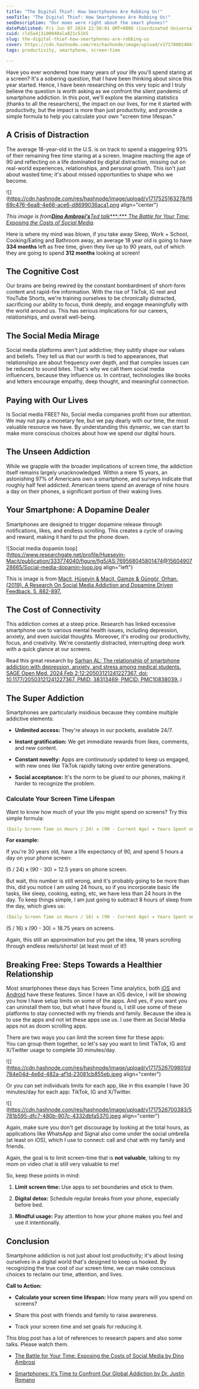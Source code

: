 ```yaml
---
title: "The Digital Thief: How Smartphones Are Robbing Us!"
seoTitle: "The Digital Thief: How Smartphones Are Robbing Us!"
seoDescription: "Our moms were right about the smart phones!"
datePublished: Fri Jun 07 2024 22:50:01 GMT+0000 (Coordinated Universal Time)
cuid: clx5a4j3i00040ala821c51k5
slug: the-digital-thief-how-smartphones-are-robbing-us
cover: https://cdn.hashnode.com/res/hashnode/image/upload/v1717800248636/59119f17-faa1-43f1-b25e-98ef53c16925.png
tags: productivity, smartphone, screen-time

---
```


Have you ever wondered how many years of your life you'll spend staring at a screen? It's a sobering question, that I have been thinking about since this year started. Hence, I have been researching on this very topic and I truly believe the question is worth asking as we confront the silent pandemic of smartphone addiction. In this post, we'll explore the alarming statistics (thanks to all the researchers), the impact on our lives, for me it started with productivity, but the impact is more than just productivity, and provide a simple formula to help you calculate your own "screen time lifespan."

## A Crisis of Distraction

The average 18-year-old in the U.S. is on track to spend a staggering 93% of their remaining free time staring at a screen. Imagine reaching the age of 90 and reflecting on a life dominated by digital distraction, missing out on real-world experiences, relationships, and personal growth. This isn't just about wasted time; it's about missed opportunities to shape who we become.

![](https://cdn.hashnode.com/res/hashnode/image/upload/v1717525163278/f669c476-6ea8-4e66-ace6-d8699036aca1.png align="center")

*This image is from*[***Dino Ambrosi's****Ted talk*\*\*\*:\*\*\* *The Battle for Your Time: Exposing the Costs of Social Media*](https://youtu.be/4TMPXK9tw5U?si=gVzO4h8US1w5SIyY)*.*

Here is where my mind was blown, if you take away Sleep, Work + School, Cooking/Eating and Bathroom away, an average 18 year old is going to have **334 months** left as free time, given they live up to 90 years, out of which they are going to spend **312 months** looking at screen!

## The Cognitive Cost

Our brains are being rewired by the constant bombardment of short-form content and rapid-fire information. With the rise of TikTok, IG reel and YouTube Shorts, we're training ourselves to be chronically distracted, sacrificing our ability to focus, think deeply, and engage meaningfully with the world around us. This has serious implications for our careers, relationships, and overall well-being.

## **The Social Media Mirage**

Social media platforms aren't just addictive; they subtly shape our values and beliefs. They tell us that our worth is tied to appearances, that relationships are about frequency over depth, and that complex issues can be reduced to sound bites. That's why we call them social media influencers, because they influence us. In contrast, technologies like books and letters encourage empathy, deep thought, and meaningful connection.

## **Paying with Our Lives**

Is Social media FREE? No, Social media companies profit from our attention. We may not pay a monetary fee, but we pay dearly with our time, the most valuable resource we have. By understanding this dynamic, we can start to make more conscious choices about how we spend our digital hours.

## **The Unseen Addiction**

While we grapple with the broader implications of screen time, the addiction itself remains largely unacknowledged. Within a mere 15 years, an astonishing 97% of Americans own a smartphone, and surveys indicate that roughly half feel addicted. American teens spend an average of nine hours a day on their phones, a significant portion of their waking lives.

## **Your Smartphone: A Dopamine Dealer**

Smartphones are designed to trigger dopamine release through notifications, likes, and endless scrolling. This creates a cycle of craving and reward, making it hard to put the phone down.

![Social media dopamin loop](https://www.researchgate.net/profile/Hueseyin-Macit/publication/333774040/figure/fig5/AS:769568045801474@1560490728665/Social-media-dopamin-loop.jpg align="left")

This is image is from [Macit, Hüseyin & Macit, Gamze & Güngör, Orhan. (2019). A Research On Social Media Addiction and Dopamine Driven Feedback. 5. 882-897.](https://www.researchgate.net/publication/333774040_A_Research_On_Social_Media_Addiction_and_Dopamine_Driven_Feedback)

## **The Cost of Connectivity**

This addiction comes at a steep price. Research has linked excessive smartphone use to various mental health issues, including depression, anxiety, and even suicidal thoughts. Moreover, it's eroding our productivity, focus, and creativity. We're constantly distracted, interrupting deep work with a quick glance at our screens.

Read this great research by [Sarhan AL: The relationship of smartphone addiction with depression, anxiety, and stress among medical students. SAGE Open Med. 2024 Feb 2;12:20503121241227367. doi: 10.1177/20503121241227367. PMID: 38313469; PMCID: PMC10838039.](https://www.ncbi.nlm.nih.gov/pmc/articles/PMC10838039/#:~:text=Results%3A,0.328%2C%20p%20%3C%200.05).)

## **The Super Addiction**

Smartphones are particularly insidious because they combine multiple addictive elements:

* **Unlimited access:** They're always in our pockets, available 24/7.
    
* **Instant gratification:** We get immediate rewards from likes, comments, and new content.
    
* **Constant novelty:** Apps are continuously updated to keep us engaged, with new ones like TikTok rapidly taking over entire generations.
    
* **Social acceptance:** It's the norm to be glued to our phones, making it harder to recognize the problem.
    

### **Calculate Your Screen Time Lifespan**

Want to know how much of your life you might spend on screens? Try this simple formula:

```yaml
(Daily Screen Time in Hours / 24) x (90 - Current Age) = Years Spent on Screens
```

**For example:**

If you're 30 years old, have a life expectancy of 90, and spend 5 hours a day on your phone screen:

(5 / 24) x (90 - 30) = 12.5 years on phone screen.

But wait, this number is still wrong, and it's probably going to be more than this, did you notice I am using 24 hours, so if you incorporate basic life tasks, like sleep, cooking, eating, etc, we have less than 24 hours in the day. To keep things simple, I am just going to subtract 8 hours of sleep from the day, which gives us:

```yaml
(Daily Screen Time in Hours / 16) x (90 - Current Age) = Years Spent on Screens
```

(5 / 16) x (90 - 30) = 18.75 years on screens.

Again, this still an approximation but you get the idea, 18 years scrolling through endless reels/shorts! (at least most of it!)

## **Breaking Free: Steps Towards a Healthier Relationship**

Most smartphones these days has Screen Time analytics, both [iOS](https://support.apple.com/en-ca/108806#:~:text=To%20see%20the%20report%2C%20go,up%20or%20received%20a%20notification.) and [Android](https://support.google.com/android/answer/9346420?hl=en) have these features. Since I have an iOS device, I will be showing you how I have setup limits on some of the apps. And yes, if you want you can uninstall them too, but what I have found is, I still use some of these platforms to stay connected with my friends and family. Because the idea is to use the apps and not let these apps use us. I use them as Social Media apps not as doom scrolling apps.

There are two ways you can limit the screen time for these apps:  
You can group them together, so let's say you want to limit TikTok, IG and X/Twitter usage to complete 30 minutes/day.

![](https://cdn.hashnode.com/res/hashnode/image/upload/v1717526709801/d784e04d-4e6d-482a-af1d-23081cb855eb.jpeg align="center")

Or you can set individuals limits for each app, like in this example I have 30 minutes/day for each app: TikTok, IG and X/Twitter.

![](https://cdn.hashnode.com/res/hashnode/image/upload/v1717526700383/5781b595-dfc7-480b-907c-4332dbfa5370.jpeg align="center")

Again, make sure you don't get discourage by looking at the total hours, as applications like WhatsApp and Signal also come under the social umbrella (at least on iOS), which I use to connect: call and chat with my family and friends.

Again, the goal is to limit screen-time that is **not valuable**, talking to my mom on video chat is still very valuable to me!

So, keep these points in mind:

1. **Limit screen time:** Use apps to set boundaries and stick to them.
    
2. **Digital detox:** Schedule regular breaks from your phone, especially before bed.
    
3. **Mindful usage:** Pay attention to how your phone makes you feel and use it intentionally.
    

## **Conclusion**

Smartphone addiction is not just about lost productivity; it's about losing ourselves in a digital world that's designed to keep us hooked. By recognizing the true cost of our screen time, we can make conscious choices to reclaim our time, attention, and lives.

**Call to Action:**

* **Calculate your screen time lifespan:** How many years will you spend on screens?
    
* Share this post with friends and family to raise awareness.
    
* Track your screen time and set goals for reducing it.
    

This blog post has a lot of references to research papers and also some talks. Please watch them.

* [The Battle for Your Time: Exposing the Costs of Social Media by Dino Ambrosi](https://youtu.be/4TMPXK9tw5U?si=_juohCd5-Z-ECmgQ)
    
* [Smartphones: It’s Time to Confront Our Global Addiction by Dr. Justin Romano](https://youtu.be/2ldLwkj4dRc?si=pzQykI9N8ryhWt_x)